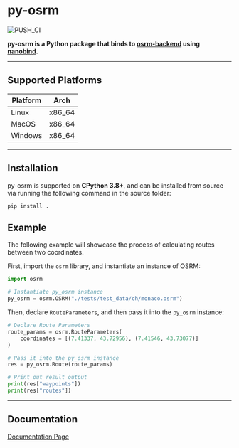 # py-osrm
![PUSH_CI](https://github.com/gis-ops/py-osrm/actions/workflows/push_master.yml/badge.svg)

**py-osrm is a Python package that binds to [osrm-backend](https://github.com/Project-OSRM/osrm-backend) using [nanobind](https://github.com/wjakob/nanobind).**

---

## Supported Platforms
Platform | Arch
---|---
Linux | x86_64
MacOS | x86_64
Windows | x86_64
---

## Installation
py-osrm is supported on **CPython 3.8+**, and can be installed from source via running the following command in the source folder:
```
pip install .
```

## Example
The following example will showcase the process of calculating routes between two coordinates.

First, import the `osrm` library, and instantiate an instance of OSRM:
```python
import osrm

# Instantiate py_osrm instance
py_osrm = osrm.OSRM("./tests/test_data/ch/monaco.osrm")
```

Then, declare `RouteParameters`, and then pass it into the `py_osrm` instance:
```python
# Declare Route Parameters
route_params = osrm.RouteParameters(
    coordinates = [(7.41337, 43.72956), (7.41546, 43.73077)]
)

# Pass it into the py_osrm instance
res = py_osrm.Route(route_params)

# Print out result output
print(res["waypoints"])
print(res["routes"])
```

---

## Documentation
[Documentation Page](https://gis-ops.github.io/py-osrm/)

